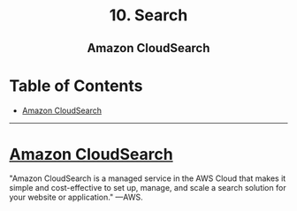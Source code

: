 <div align='center'>
  <h1> 10. Search </h1>
  <h2> Amazon CloudSearch </h2>
</div>

# Table of Contents

- [Amazon CloudSearch](#cloudsearch)

---

# [Amazon CloudSearch](https://aws.amazon.com/cloudsearch/)

"Amazon CloudSearch is a managed service in the AWS Cloud that makes it simple and cost-effective to set up, manage, and scale a search solution for your website or application." —AWS.
